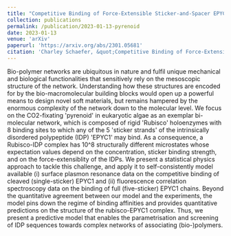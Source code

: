 ```yaml
---
title: "Competitive Binding of Force-Extensible Sticker-and-Spacer EPYC1 Polypeptides to a Patchy Colloidal Rubisco Protein"
collection: publications
permalink: /publication/2023-01-13-pyrenoid
date: 2023-01-13
venue: 'arXiv'
paperurl: 'https://arxiv.org/abs/2301.05681'
citation: 'Charley Schaefer, &quot;Competitive Binding of Force-Extensible Sticker-and-Spacer EPYC1 Polypeptides to a Patchy Colloidal Rubisco Protein.&quot; <i>arXiv.</i>  (2023)'
---
```




Bio-polymer networks are ubiquitous in nature and fulfil unique mechanical and biological functionalities that sensitively rely on the mesoscopic structure of the network. Understanding how these structures are encoded for by the bio-macromolecular building blocks would open up a powerful means to design novel soft materials, but remains hampered by the enormous complexity of the network down to the molecular level. We focus on the CO2-fixating 'pyrenoid' in eukaryotic algae as an exemplar bi-molecular network, which is composed of rigid 'Rubisco' holoenzymes with 8 binding sites to which any of the 5 'sticker strands' of the intrinsically disordered polypeptide (IDP) 'EPYC1' may bind. As a consequence, a Rubisco-IDP complex has 10^8 structurally different microstates whose expectation values depend on the concentration, sticker binding strength, and on the force-extensiblity of the IDPs. We present a statistical physics approach to tackle this challenge, and apply it to self-consistently model available (i) surface plasmon resonance data on the competitive binding of cleaved (single-sticker) EPYC1 and (ii) fluorescence correlation spectroscopy data on the binding of full (five-sticker) EPYC1 chains. Beyond the quantitative agreement between our model and the experiments, the model pins down the regime of binding affinities and provides quantitative predictions on the structure of the rubisco-EPYC1 complex. Thus, we present a predictive model that enables the parametrisation and screening of IDP sequences towards complex networks of associating (bio-)polymers. 
